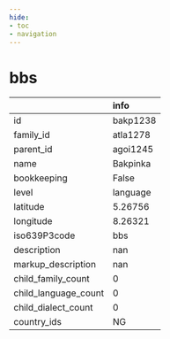 ```yaml
---
hide:
- toc
- navigation
---
```

# bbs
|                      | info     |
|:---------------------|:---------|
| id                   | bakp1238 |
| family_id            | atla1278 |
| parent_id            | agoi1245 |
| name                 | Bakpinka |
| bookkeeping          | False    |
| level                | language |
| latitude             | 5.26756  |
| longitude            | 8.26321  |
| iso639P3code         | bbs      |
| description          | nan      |
| markup_description   | nan      |
| child_family_count   | 0        |
| child_language_count | 0        |
| child_dialect_count  | 0        |
| country_ids          | NG       |